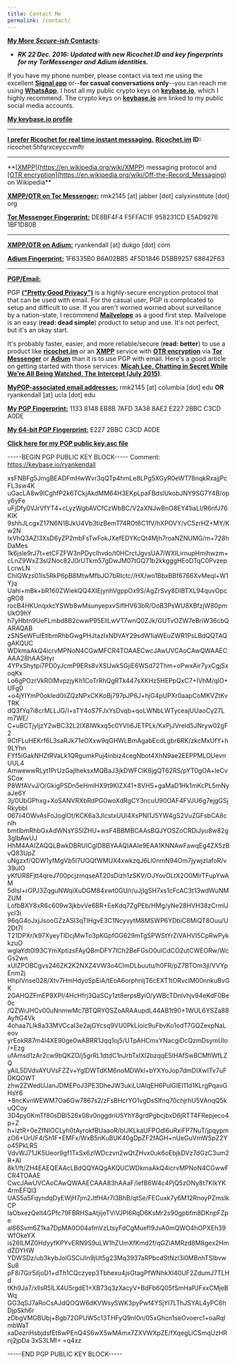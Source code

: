 ```yaml
---
title: Contact Me
permalink: /contact/
---
```

<span style="text-decoration: underline;">**My More** <i>**Secure-ish**</i> **Contacts**</span>**:**  
- ***RK 22 Dec. 2016: Updated with new Ricochet ID and key fingerprints for my TorMessenger and Adium identities.***

If you have my phone number, please contact via text me using the excellent **[Signal app](https://whispersystems.org)** or--**for casual conversations only**--you can reach me using **[WhatsApp](https://www.whatsapp.com)**. I host all my public crypto keys on **[keybase.io](https://ryankendall.keybase.pub "My keybase.io profile")**, which I highly recommend. The crypto keys on **[keybase.io](https://keybase.io)** are linked to my public social media accounts.

**[My keybase.io profile](https://keybase.io/ryankendall)**
<hr>

**<span style="text-decoration: underline;">I prefer Ricochet for real time instant messaging.</span>**
**[Ricochet.im](http://ricochet.im) ID:**
ricochet:5hfqrxceyccvmftr
<hr>
**<span style="text-decoration: underline;">[XMPP](https://en.wikipedia.org/wiki/XMPP)</span> messaging protocol and <span style="text-decoration: underline;">[OTR encryption](https://en.wikipedia.org/wiki/Off-the-Record_Messaging)</span> on Wikipedia**

**<span style="text-decoration: underline;">XMPP/OTR on [Tor Messenger](https://trac.torproject.org/projects/tor/wiki/doc/TorMessenger#Downloads):</span>**
rmk2145 [at] jabber [dot] calyxinstitute [dot] org

**<span style="text-decoration: underline;">Tor Messenger Fingerprint:</span>**
DE8BF4F4 F5FFAC1F 958231CD E5AD9276 1BF1D80B
<hr>

**<span style="text-decoration: underline;">XMPP/OTR on [Adium](https://www.adium.im):</span>**
ryankendall [at] dukgo [dot] com

**<span style="text-decoration: underline;">Adium Fingerprint:</span>**
1F6335B0 B6A02BB5 4F5D1846 D5BB9257 68842F63
<hr>

**<span style="text-decoration: underline;">PGP/Email:</span>**

PGP **[("Pretty Good Privacy")](https://en.wikipedia.org/wiki/Pretty_Good_Privacy)** is a highly-secure encryption protocol that that can be used with email. For the casual user, PGP is complicated to setup and difficult to use. If you aren't worried worried about surveillance by a nation-state, I recommend **[Mailvelope](https://www.mailvelope.com)** as a good first step. Mailvelope is an easy (**read: dead simple**) product to setup and use. It's not perfect, but it's an okay start.

It's probably faster, easier, and more reliable/secure (**read: better**) to use a product like **[ricochet.im](http://ricochet.im)** or an **[XMPP](https://en.wikipedia.org/wiki/XMPP)** service with **[OTR encryption](https://en.wikipedia.org/wiki/Off-the-Record_Messaging)** via **[Tor Messenger](https://trac.torproject.org/projects/tor/wiki/doc/TorMessenger#Downloads)** or **[Adium](https://www.adium.im)** than it is to use PGP with email. Here's a good article on getting started with those services: **<span style="text-decoration: underline;">[Micah Lee, Chatting in Secret While We’re All Being Watched, The Intercept (July 2015)](https://theintercept.com/2015/07/14/communicating-secret-watched/)</span>**.

**<span style="text-decoration: underline;">MyPGP-associated email addresses:</span>**
rmk2145 [at] columbia [dot] edu
**OR**
ryankendall [at] ucla [dot] edu

**<span style="text-decoration: underline;">My PGP Fingerprint:</span>**
1133 8148 EB8B 7AFD 3A38 8AE2 E227 2BBC C3CD A0DE

**<span style="text-decoration: underline;">My 64-bit PGP Fingerprint:</span>**
E227 2BBC C3CD A0DE

**[Click here for my PGP public key.asc file](https://keybase.io/ryankendall/key.asc)**

-----BEGIN PGP PUBLIC KEY BLOCK-----
Comment: https://keybase.io/ryankendall

xsFNBFg5JmgBEADFmHwWvr3qQTp4hmLe8LPg5XGyR0eWT78nqkRxajjPcFL3sw4K
uGacLA8w9lCghfP2k6TCkjAkdMM64H3EKpLpaFBdslUkobJNY9SG7Y4B/opy6yFe
uFjDfy0VJrVfYT4+cLyzWgbAVCfCzWbBC/V2aXNJwBnO8EY41iaLI/R6nfJ76KIK
9shhJLcgxZ17N6N1BJkU4Vb3tizBemT74ROt6C1fV/hXPOVY/vC5zrHZ+MY/Kw2N
IxVhQ3AZl3XsD6yZP2mbFsTwFokJXefEDYKcQt4Mjh7roaNZNUMG/m+728hDaMes
1k6jsle9rJ7t+etCFZFW3nPDycIhvdo/t0HCrctJgvsUA7iWXILirnupHmihwzm+
cLnZ9WxZ3sl2Noc82J0rUTkm57gDwJM07tGQ71b2kkgggHEoDTqC0PvzepLcrwLN
ChlQWzs01Is5RkP6pB8MtwMfbJO7bRIctc//HX/wo1BbxBBf6766XvMeql+W1Yjq
Uahi+mBk+bR160ZWiekQQ4XIEjynhVgppOx9S/AgZrSvy8DIBTXL94quvOpcgRO8
rocB4HKUnqxkcYSWb8wMsunyepxvSiflHV63bR/OoB3PsWU8XBfzjW80pmUkO9hY
h7yHbtn9UeFLmbd8B2cwwP95EllLwVT7wnQ0ZJk/GUTvOZW7eBriW36cbQARAQAB
zSNSeWFuIEtlbmRhbGwgPHJtazIxNDVAY29sdW1iaWEuZWR1PsLBdQQTAQgAKQUC
WDkmaAkQ4icrvMPNoN4CGwMFCR4TOAAECwcJAwUVCAoCAwQWAAECAAA28hAASHyr
4YPxShytpi7PD0yJcmP9ERs8vXSUwk5GjiE6WSd72Thm+oPwxAir7yxCgjSxoqKx
Lo6gPOzrVkR0lMvpzjyKh1CoTrRhQgRTk447sXKHz5HEPpQxC7+IVhM/qIO+UFg0
+o4jYlYmP0okIed0iiZQzNPxCKKoBj797pJP6J+hjG4pUPXr0aapCoMKVZtKvTRK
dQ3fYq7i8crMLLJG/I+sTY4oS7FJxYsDvqb+qoLWNbLWTyceajUUaoCy27Lm7WE/
C+uBCTjyljzY2wBC32L2IX8IWkxq5c0YVIi6JETPLk/KxPjJVreld5JNryw02gF2
9CtFLuHEKrf6L3saRJk71eOXxw9qGHWLBmAgabEcdLgbr6RK/zkcMxUfY+h9LYhn
FYf5iGakNHZtRVaLk1QRgumkPuj4inbiz4cegNbot4XhN9ae2EEPPMLOUevnUUL4
AmwewwRLyt1PrUzGajIheksxMQBaJ3jkDWFClK6jgQT62RS/pYT0gOA+leCvSCox
P8WfAVvJ/O/GkigPSDn5eHmlHX9t9KIZX41+8VHS+gaMaD1Hk1mKcPL5mNyaJe6Y
3j/0UbGPhxg+XoSANVRXbRdPG0woXdRgCY3ncuU90OAF4FVJU6g7ejgGSjRkybbI
067ii4OWvAsFoJoglOt/KCK6a3JlcstxUUl4XsPNI1J5YW4gS2VuZGFsbCA8cnlh
bmtlbmRhbGxAdWNsYS5lZHU+wsF4BBMBCAAsBQJYOSZoCRDiJyu8w82g3gIbAwUJ
HhM4AAIZAQQLBwkDBRUICgIDBBYAAQIAAIe9EAA1KNNAwFawqEg4ZX5zBvQ83UpZ
uNgzxf/QDW1yfMgVb5l7UOQfWMUX4xwkzqJ6Ll0nmN94Om7jywjzIafoR/v39uIO
yKfUR8Fjtt4qreJ700pcjzmqseAT20sDizh1zSKV/OJYovOLtX2O0MlrTFupYwAM
5dIsI+rGPJ3ZqguNWqiXuDGM84xwt0GU/r/uJjIgSH7xs1cFcAC3t13wdWuNMZUM
LofbBXY8xR6c609w3jkbvVe6BR+EeKdq7ZgPEb/HMg/yNe28HVH38zCrmlJycl3i
96qG4oJxjJsooGZzASl3qTIHgvE3C1NcyvytM8MSWP6YDbiC8MiQT8Ouu/U2Dt7l
T21DPXr/k97XyeyTlDcjMwTo3pKGpfGG629mTgSPWStYrZiVAHVI5CpRwPykkzuO
wglaYdt0l93CYmXptizsFAyQBmDFY7ICh2BeFGsO0uICdCO2utCWEORw/WcGs2wn
xUlZPOBCgvs246ZK2K2NXZ4VW3o4ClmDLbuutu/h0FR/pZ7BTOm3jl/VVYpEnm2j
HhplVnse028/Xtv7HmHdyoSpEiA/tEoA6orphnljT6cEXT1tORvcIM00nnkuBvGK
2GAHQZFmEP8XPl/4HcHfrj3QaSCy1zt8erpsByiO/yWBcTDnlvhjv94eKdF0Be0c
/QZWrJHCv00uNnmwMc7BTQRYOSZoARAAupdL44AB1t90+1WUL6YSZa88AyftG4Vk
4ohaa7LIk8a33MVCcaI3e2ajGYcsq9VU0PkLIoic9uFbvKo1odT7GQZexpNaLeov
yrEokR87m4l4XE90ge0wABRR1Jqq1oj5/UTpAHCmxYNacgiDcQzmDsymUlo/+Ezg
ufAmsd1zAr2cw9bQKZO/j5grRL1dtdC1nJrbTxlXl2bzqqE5IHAfSwBCMfiWfLZQ
yAiL5DVdvAYUVsFZZv+YglDWTdKM6noMDWkl+bYXYoJop7dmDIXwITv7uFDKQOWT
zhw2ZWedUJanJDMEPoJ3PE3DheJW3ukiLUAlqEH6PulGIEI11d1KLrgPqavGHsY6
+8ncKvnWEWM7Oa6Gw7867s2/zFsBHcrYO1vgDsSlfnq70chjrhU5VAnqQ5kuQCoy
3D4py0KmTf80sDBl526x08v0nggdnU5YhY8grdPgbcjbxD6jRTT4FRepjeco4p+Z
h+lztR+0eZfNIOCLyh0tAyrokfBUaaoR/bIJKLkaUFPOdI6uRxiFP7NuT/jpqypm
zO6+UrUF4/5h1F+EMFx/WxB5nKuBUK40gDpZF2fAGH+nUeGuVmWSpZ2Yo45PkLRS
VdvWJ71JK5Ueor9gf1TxSx6zlWDczvn2wQtZHvx0uk6oEbjkDVz7dGzC3um2R+Al
8k1/ft/ZH4EAEQEAAcLBdQQYAQgAKQUCWDkmaAkQ4icrvMPNoN4CGwwFCR4TOAAE
CwcJAwUVCAoCAwQWAAECAAA83hAAaF/lefB6W4c4PjQ5zONy8t7KIkYK4rmEFQl3
UAS5a5FqyndqDyEWjH7jm2JtfHAr7I3BhB/qtSe/FECuxk7y6M12RnoyPZmsIkCP
IaObxezQelt4GPfc79FBRHSaAtjijeTViVJPI6RqD6KsMr2s90gpbfm8DKnpFZpe
al66Svm6Z1ka7DpMA0O04afmVzLtsyFdCgMuefI9JvA0mQWO4hOPXEh39WfOkeYX
is26lLMZ0HdyyfKPYvERN9S9uLW1hZUmXfKmd2f/qGZiAMRzd8M8gex2HmdZDYHW
YDWSDz/ub3kybJolGSCiJln9jUt5g23Mq3937aRPbcdStNzl3i0MBnhTSlbvwSu8
pF8i7Gir5iIjoD1+dTh1CQczyep3Tbhexu4jsGtagPfWNhkXl40UF2ZdumJ7TLHd
tKh9Ja7/xllsR5lLX4U5rgdE1+XB73q3zXacyV+BdFb6Q05fSmHaPJFxxCMjeBWq
GG3qSJ7aRoCsAJdQOQW6dKVWsySWK3pyPwf4YSjYI7LThJSYAL4yPC6hDjpSkh6r
zDbgVMGBUbj+Bgb72OPUW5c13THFyQ9nI0n/05xGhcn1seOvoerc1+oaRqlmbWaT
xaDoznHsbjdsfEt6wPEnQ4S6wX5wMAmx7ZXVWXpZE/fXqegLlCSmqUzHRnj2jpDa
3xS3LMI=
=q4xz

-----END PGP PUBLIC KEY BLOCK-----
